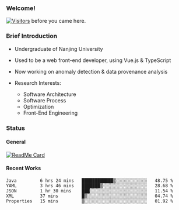 ### Welcome!

[![Visitors](https://visitor-badge.laobi.icu/badge?page_id=HermitSun.HermitSun)]() before you came here.

### Brief Introduction

- Undergraduate of Nanjing University

- Used to be a web front-end developer, using Vue.js & TypeScript

- Now working on anomaly detection & data provenance analysis

- Research Interests: 
  - Software Architecture
  - Software Process
  - Optimization
  - Front-End Engineering

### Status

#### General

[![ReadMe Card](https://github-readme-stats.hermitsun.vercel.app/api?username=HermitSun&count_private=true&show_icons=true)]()

#### Recent Works

<!--START_SECTION:waka-->
```text
Java         6 hrs 24 mins   ████████████▒░░░░░░░░░░░░   48.75 % 
YAML         3 hrs 46 mins   ███████▒░░░░░░░░░░░░░░░░░   28.68 % 
JSON         1 hr 30 mins    ███░░░░░░░░░░░░░░░░░░░░░░   11.54 % 
XML          37 mins         █▒░░░░░░░░░░░░░░░░░░░░░░░   04.74 % 
Properties   15 mins         ▒░░░░░░░░░░░░░░░░░░░░░░░░   01.92 % 
```
<!--END_SECTION:waka-->

